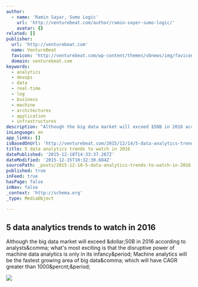 ```yaml
---
author:
  - name: 'Ramin Sayar, Sumo Logic'
    url: 'http://venturebeat.com/author/ramin-sayer-sumo-logic/'
    avatar: {}
related: []
publisher:
  url: 'http://venturebeat.com'
  name: VentureBeat
  favicon: 'http://venturebeat.com/wp-content/themes/vbnews/img/favicon.ico'
  domain: venturebeat.com
keywords:
  - analytics
  - devops
  - data
  - real-time
  - log
  - business
  - machine
  - architectures
  - application
  - infrastructures
description: "Although the big data market will exceed $50B in 2016 according to analysts, what's most exciting is that the disruptive power of machine data analytics is only in its infancy. Machine analytics will be the fastest growing area of big data, which will have CAGR greater than 1000%."
inLanguage: en
app_links: []
isBasedOnUrl: 'http://venturebeat.com/2015/12/14/5-data-analytics-trends-to-watch-in-2016/'
title: 5 data analytics trends to watch in 2016
datePublished: '2015-12-18T14:33:37.267Z'
dateModified: '2015-12-15T10:32:30.684Z'
sourcePath: _posts/2015-12-18-5-data-analytics-trends-to-watch-in-2016.md
published: true
inFeed: true
hasPage: false
inNav: false
_context: 'http://schema.org'
_type: MediaObject

---
```

<article style=""><h1>5 data analytics trends to watch in 2016</h1><p>Although the big data market will exceed &amp;dollar;50B in 2016 according to analysts&amp;comma; what's most exciting is that the disruptive power of machine data analytics is only in its infancy&amp;period; Machine analytics will be the fastest growing area of big data&amp;comma; which will have CAGR greater than 1000&amp;percnt;&amp;period;</p><img src="http://venturebeat.com/wp-content/uploads/2015/12/Analytics.shutterstock_326196896-780x520.jpg" /></article>